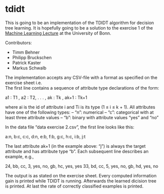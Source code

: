 tdidt
=====

This is going to be an implementation of the TDIDT algorithm for decision tree
learning. It is hopefully going to be a solution to the exercise 1 of the
[Machine Learning Lecture][machine_learning] at the University of Bonn.

Contributors:
* Timm Behner
* Philipp Bruckschen
* Patrick Kaster
* Markus Schwalb

The implementation accepts any CSV-file with a format as specified on the
exercise sheet i.e.  
The first line contains a sequence of attribute type declarations of the
form:

  a1 : T1 , a2 : T2, . . . , ak : Tk , ak+1 : Tk+1

where ai is the id of attribute i and Ti is its type (1 ≤ i ≤ k + 1). All
attributes have one of the following types:
– “n”: numerical
– “c”: categorical with at least three attribute values
– “b”: binary with attribute values “yes” and “no”

In the data file “data exercise 2.csv”, the first line looks like this:

  a:n, b:c, c:c, d:n, e:b, f:b, g:c, h:c, i:b, j:t

The last attribute ak+1 (in the example above: “j”) is always the target
attribute and has attribute type “b”.
Each subsequent line describes an example, e.g.,

  24, bb, cc, 3, yes, no, gb, hc, yes, yes
  33, bd, cc, 5, yes, no, gb, hd, yes, no


The output is as stated on the exercise sheet. Every computed information gain
is printed while TDIDT is running. Afterwards the learned dicision tree is
printed. At last the rate of correctly classified examples is printed.


[machine_learning]: http://www-kd.iai.uni-bonn.de/index.php?page=teaching_details&id=83


